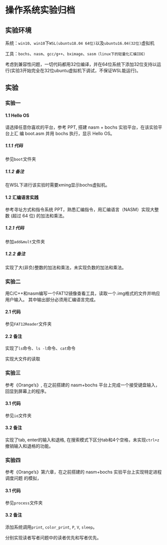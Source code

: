 # 操作系统实验归档
## 实验环境
系统：`win10`、`win10`下`WSL(ubuntu18.04 64位)`以及`ubuntu16.04(32位)`虚拟机

工具：`bochs`、`nasm`、`gcc/g++`、`bximage`、`sasm（linux下的轻量化汇编IDE）`

考虑到兼容性问题，一切代码都用32位编译，并在64位系统下添加32位支持以运行(实验3开始完全在32位ubuntu虚拟机下调试，不保证WSL能运行)。

## 实验
### 实验一
#### 1.1 Hello OS
请选择任意你喜欢的平台，参考 PPT, 搭建 nasm + bochs 实验平台，在该实验平台上汇 编 boot.asm 并用 bochs 执行，显示 Hello OS。
##### 1.1.1 代码
参见`boot`文件夹
##### 1.1.2 备注
在WSL下进行该实验时需要xming显示bochs虚拟机。
#### 1.2 汇编语言实践
参考寻址方式和指令系统 PPT，熟悉汇编指令，用汇编语言（NASM）实现大整数 (超过 64 位) 的加法和乘法。
##### 1.2.1 代码
参加`add&mult`文件夹
##### 1.2.2 备注
实现了大(非负)整数的加法和乘法，未实现负数的加法和乘法。
### 实验二
用C/C++和nasm编写一个FAT12镜像查看⼯具，读取一个.img格式的文件并响应用户输入。
其中输出部分必须用汇编语言完成。
#### 2.1 代码
参见`FAT12Reader`文件夹
#### 2.2 备注
实现了`ls`命令、`ls -l`命令、`cat`命令

实现大文件的读取

### 实验三
参考《Orange’s》, 在之前搭建的 nasm+bochs 平台上完成一个接受键盘输入，回显到屏幕上的程序。
#### 3.1 代码
参见`io`文件夹
#### 3.2 备注
实现了tab, enter的输入和退格, 在搜索模式下区分tab和4个空格，未实现`ctrl+z`撤销输入和退格的功能。

### 实验四
参考《Orange’s》第六章，在之前搭建的 nasm+bochs 实验平台上实现特定进程调度问题 的模拟，
#### 3.1 代码
参见`process`文件夹
#### 3.2 备注
添加系统调用`print`, `color_print`, `P`, `V`, `sleep`。

分别实现读者写者问题中的读者优先和写者优先。
